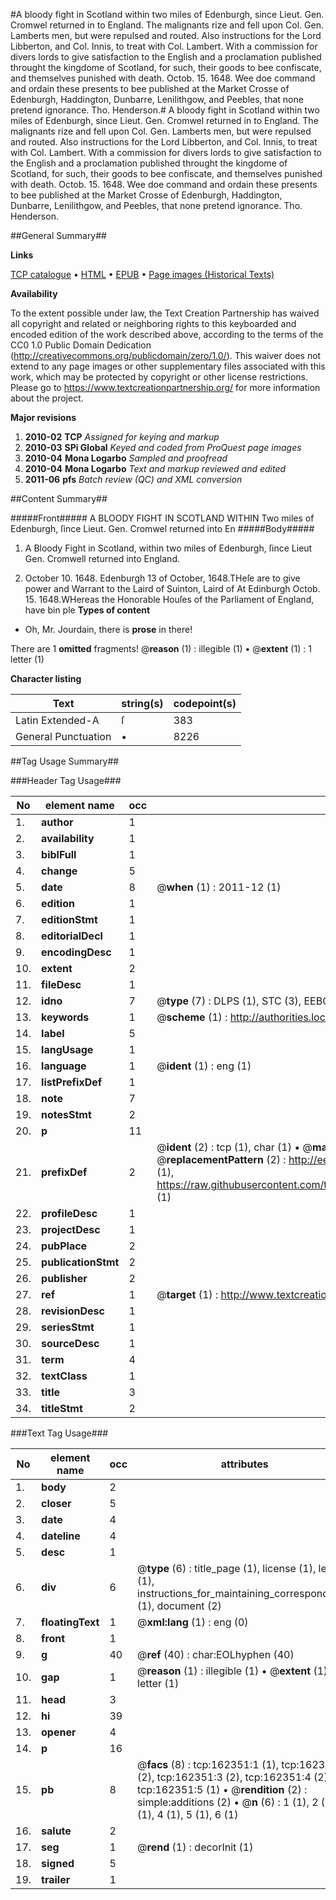 #A bloody fight in Scotland within two miles of Edenburgh, since Lieut. Gen. Cromwel returned in to England. The malignants rize and fell upon Col. Gen. Lamberts men, but were repulsed and routed. Also instructions for the Lord Libberton, and Col. Innis, to treat with Col. Lambert. With a commission for divers lords to give satisfaction to the English and a proclamation published throught the kingdome of Scotland, for such, their goods to bee confiscate, and themselves punished with death. Octob. 15. 1648. Wee doe command and ordain these presents to bee published at the Market Crosse of Edenburgh, Haddington, Dunbarre, Lenilithgow, and Peebles, that none pretend ignorance. Tho. Henderson.#
A bloody fight in Scotland within two miles of Edenburgh, since Lieut. Gen. Cromwel returned in to England. The malignants rize and fell upon Col. Gen. Lamberts men, but were repulsed and routed. Also instructions for the Lord Libberton, and Col. Innis, to treat with Col. Lambert. With a commission for divers lords to give satisfaction to the English and a proclamation published throught the kingdome of Scotland, for such, their goods to bee confiscate, and themselves punished with death. Octob. 15. 1648. Wee doe command and ordain these presents to bee published at the Market Crosse of Edenburgh, Haddington, Dunbarre, Lenilithgow, and Peebles, that none pretend ignorance. Tho. Henderson.

##General Summary##

**Links**

[TCP catalogue](http://www.ota.ox.ac.uk/tcp/)  • 
[HTML](http://tei.it.ox.ac.uk/tcp/Texts-HTML/free/A89/A89526.html)  • 
[EPUB](http://tei.it.ox.ac.uk/tcp/Texts-EPUB/free/A89/A89526.epub) • 
[Page images (Historical Texts)](https://historicaltexts.jisc.ac.uk/eebo-99864802e)

**Availability**

To the extent possible under law, the Text Creation Partnership has waived all copyright and related or neighboring rights to this keyboarded and encoded edition of the work described above, according to the terms of the CC0 1.0 Public Domain Dedication (http://creativecommons.org/publicdomain/zero/1.0/). This waiver does not extend to any page images or other supplementary files associated with this work, which may be protected by copyright or other license restrictions. Please go to https://www.textcreationpartnership.org/ for more information about the project.

**Major revisions**

1. __2010-02__ __TCP__ *Assigned for keying and markup*
1. __2010-03__ __SPi Global__ *Keyed and coded from ProQuest page images*
1. __2010-04__ __Mona Logarbo__ *Sampled and proofread*
1. __2010-04__ __Mona Logarbo__ *Text and markup reviewed and edited*
1. __2011-06__ __pfs__ *Batch review (QC) and XML conversion*

##Content Summary##

#####Front#####
A BLOODY FIGHT IN SCOTLAND WITHIN Two miles of Edenburgh, ſince Lieut. Gen. Cromwel returned into En
#####Body#####

1. A Bloody Fight in Scotland, within two miles of Edenburgh, ſince Lieut Gen. Cromwell returned into England.

1. October 10. 1648.
Edenburgh 13 of October, 1648.THeſe are to give power and Warrant to the Laird of Suinton, Laird of At Edinburgh Octob. 15. 1648.WHereas the Honorable Houſes of the Parliament of England, have bin ple
**Types of content**

  * Oh, Mr. Jourdain, there is **prose** in there!

There are 1 **omitted** fragments! 
 @__reason__ (1) : illegible (1)  •  @__extent__ (1) : 1 letter (1)

**Character listing**


|Text|string(s)|codepoint(s)|
|---|---|---|
|Latin Extended-A|ſ|383|
|General Punctuation|•|8226|

##Tag Usage Summary##

###Header Tag Usage###

|No|element name|occ|attributes|
|---|---|---|---|
|1.|__author__|1||
|2.|__availability__|1||
|3.|__biblFull__|1||
|4.|__change__|5||
|5.|__date__|8| @__when__ (1) : 2011-12 (1)|
|6.|__edition__|1||
|7.|__editionStmt__|1||
|8.|__editorialDecl__|1||
|9.|__encodingDesc__|1||
|10.|__extent__|2||
|11.|__fileDesc__|1||
|12.|__idno__|7| @__type__ (7) : DLPS (1), STC (3), EEBO-CITATION (1), PROQUEST (1), VID (1)|
|13.|__keywords__|1| @__scheme__ (1) : http://authorities.loc.gov/ (1)|
|14.|__label__|5||
|15.|__langUsage__|1||
|16.|__language__|1| @__ident__ (1) : eng (1)|
|17.|__listPrefixDef__|1||
|18.|__note__|7||
|19.|__notesStmt__|2||
|20.|__p__|11||
|21.|__prefixDef__|2| @__ident__ (2) : tcp (1), char (1)  •  @__matchPattern__ (2) : ([0-9\-]+):([0-9IVX]+) (1), (.+) (1)  •  @__replacementPattern__ (2) : http://eebo.chadwyck.com/downloadtiff?vid=$1&page=$2 (1), https://raw.githubusercontent.com/textcreationpartnership/Texts/master/tcpchars.xml#$1 (1)|
|22.|__profileDesc__|1||
|23.|__projectDesc__|1||
|24.|__pubPlace__|2||
|25.|__publicationStmt__|2||
|26.|__publisher__|2||
|27.|__ref__|1| @__target__ (1) : http://www.textcreationpartnership.org/docs/. (1)|
|28.|__revisionDesc__|1||
|29.|__seriesStmt__|1||
|30.|__sourceDesc__|1||
|31.|__term__|4||
|32.|__textClass__|1||
|33.|__title__|3||
|34.|__titleStmt__|2||


###Text Tag Usage###

|No|element name|occ|attributes|
|---|---|---|---|
|1.|__body__|2||
|2.|__closer__|5||
|3.|__date__|4||
|4.|__dateline__|4||
|5.|__desc__|1||
|6.|__div__|6| @__type__ (6) : title_page (1), license (1), letter (1), instructions_for_maintaining_correspondence (1), document (2)|
|7.|__floatingText__|1| @__xml:lang__ (1) : eng (0)|
|8.|__front__|1||
|9.|__g__|40| @__ref__ (40) : char:EOLhyphen (40)|
|10.|__gap__|1| @__reason__ (1) : illegible (1)  •  @__extent__ (1) : 1 letter (1)|
|11.|__head__|3||
|12.|__hi__|39||
|13.|__opener__|4||
|14.|__p__|16||
|15.|__pb__|8| @__facs__ (8) : tcp:162351:1 (1), tcp:162351:2 (2), tcp:162351:3 (2), tcp:162351:4 (2), tcp:162351:5 (1)  •  @__rendition__ (2) : simple:additions (2)  •  @__n__ (6) : 1 (1), 2 (1), 3 (1), 4 (1), 5 (1), 6 (1)|
|16.|__salute__|2||
|17.|__seg__|1| @__rend__ (1) : decorInit (1)|
|18.|__signed__|5||
|19.|__trailer__|1||

